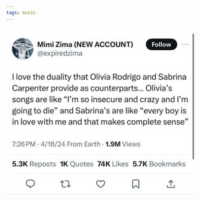 ```yaml
---
tags: music
---
```



![olivia](https://raw.githubusercontent.com/muneer78/muneer78.github.io/master/images/olivia.JPG)
